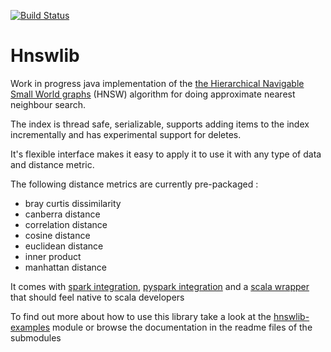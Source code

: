 [![Build Status](https://travis-ci.org/jelmerk/hnswlib.svg?branch=master)](https://travis-ci.org/jelmerk/hnswlib)

Hnswlib
=======


Work in progress java implementation of the [the Hierarchical Navigable Small World graphs](https://arxiv.org/abs/1603.09320) (HNSW) algorithm for doing approximate nearest neighbour search.

The index is thread safe, serializable, supports adding items to the index incrementally and has experimental support for deletes. 

It's flexible interface makes it easy to apply it to use it with any type of data and distance metric.
 
The following distance metrics are currently pre-packaged :

- bray curtis dissimilarity
- canberra distance
- correlation distance
- cosine distance
- euclidean distance
- inner product
- manhattan distance

It comes with [spark integration](https://github.com/jelmerk/hnswlib/tree/master/hnswlib-spark), [pyspark integration](https://github.com/jelmerk/hnswlib/tree/master/hnswlib-pyspark) and a [scala wrapper](https://github.com/jelmerk/hnswlib/tree/master/hnswlib-scala)  that should feel native to scala developers 

To find out more about how to use this library take a look at the [hnswlib-examples](https://github.com/jelmerk/hnswlib/tree/master/hnswlib-examples) module or browse the documentation
in the readme files of the submodules